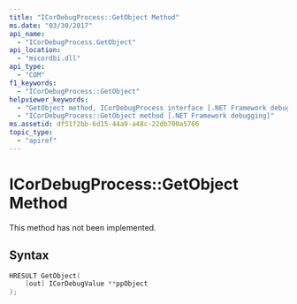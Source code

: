 ```yaml
---
title: "ICorDebugProcess::GetObject Method"
ms.date: "03/30/2017"
api_name: 
  - "ICorDebugProcess.GetObject"
api_location: 
  - "mscordbi.dll"
api_type: 
  - "COM"
f1_keywords: 
  - "ICorDebugProcess::GetObject"
helpviewer_keywords: 
  - "GetObject method, ICorDebugProcess interface [.NET Framework debugging]"
  - "ICorDebugProcess::GetObject method [.NET Framework debugging]"
ms.assetid: df51f2bb-6d15-44a9-a48c-22db700a5766
topic_type: 
  - "apiref"
---
```

# ICorDebugProcess::GetObject Method
This method has not been implemented.  
  
## Syntax  
  
```cpp  
HRESULT GetObject(  
    [out] ICorDebugValue **ppObject  
);  
```

